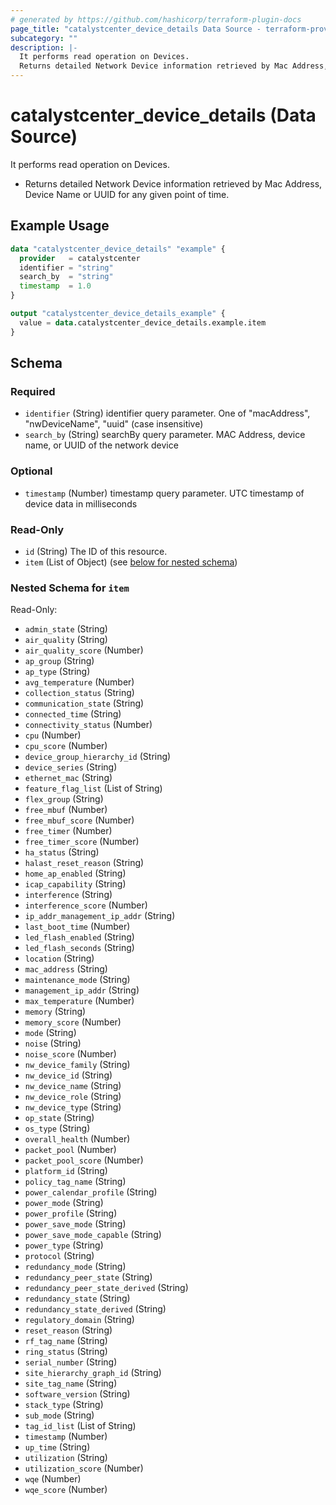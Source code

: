 ```yaml
---
# generated by https://github.com/hashicorp/terraform-plugin-docs
page_title: "catalystcenter_device_details Data Source - terraform-provider-catalystcenter"
subcategory: ""
description: |-
  It performs read operation on Devices.
  Returns detailed Network Device information retrieved by Mac Address, Device Name or UUID for any given point of time.
---
```


# catalystcenter_device_details (Data Source)

It performs read operation on Devices.

- Returns detailed Network Device information retrieved by Mac Address, Device Name or UUID for any given point of time.

## Example Usage

```terraform
data "catalystcenter_device_details" "example" {
  provider   = catalystcenter
  identifier = "string"
  search_by  = "string"
  timestamp  = 1.0
}

output "catalystcenter_device_details_example" {
  value = data.catalystcenter_device_details.example.item
}
```

<!-- schema generated by tfplugindocs -->
## Schema

### Required

- `identifier` (String) identifier query parameter. One of "macAddress", "nwDeviceName", "uuid" (case insensitive)
- `search_by` (String) searchBy query parameter. MAC Address, device name, or UUID of the network device

### Optional

- `timestamp` (Number) timestamp query parameter. UTC timestamp of device data in milliseconds

### Read-Only

- `id` (String) The ID of this resource.
- `item` (List of Object) (see [below for nested schema](#nestedatt--item))

<a id="nestedatt--item"></a>
### Nested Schema for `item`

Read-Only:

- `admin_state` (String)
- `air_quality` (String)
- `air_quality_score` (Number)
- `ap_group` (String)
- `ap_type` (String)
- `avg_temperature` (Number)
- `collection_status` (String)
- `communication_state` (String)
- `connected_time` (String)
- `connectivity_status` (Number)
- `cpu` (Number)
- `cpu_score` (Number)
- `device_group_hierarchy_id` (String)
- `device_series` (String)
- `ethernet_mac` (String)
- `feature_flag_list` (List of String)
- `flex_group` (String)
- `free_mbuf` (Number)
- `free_mbuf_score` (Number)
- `free_timer` (Number)
- `free_timer_score` (Number)
- `ha_status` (String)
- `halast_reset_reason` (String)
- `home_ap_enabled` (String)
- `icap_capability` (String)
- `interference` (String)
- `interference_score` (Number)
- `ip_addr_management_ip_addr` (String)
- `last_boot_time` (Number)
- `led_flash_enabled` (String)
- `led_flash_seconds` (String)
- `location` (String)
- `mac_address` (String)
- `maintenance_mode` (String)
- `management_ip_addr` (String)
- `max_temperature` (Number)
- `memory` (String)
- `memory_score` (Number)
- `mode` (String)
- `noise` (String)
- `noise_score` (Number)
- `nw_device_family` (String)
- `nw_device_id` (String)
- `nw_device_name` (String)
- `nw_device_role` (String)
- `nw_device_type` (String)
- `op_state` (String)
- `os_type` (String)
- `overall_health` (Number)
- `packet_pool` (Number)
- `packet_pool_score` (Number)
- `platform_id` (String)
- `policy_tag_name` (String)
- `power_calendar_profile` (String)
- `power_mode` (String)
- `power_profile` (String)
- `power_save_mode` (String)
- `power_save_mode_capable` (String)
- `power_type` (String)
- `protocol` (String)
- `redundancy_mode` (String)
- `redundancy_peer_state` (String)
- `redundancy_peer_state_derived` (String)
- `redundancy_state` (String)
- `redundancy_state_derived` (String)
- `regulatory_domain` (String)
- `reset_reason` (String)
- `rf_tag_name` (String)
- `ring_status` (String)
- `serial_number` (String)
- `site_hierarchy_graph_id` (String)
- `site_tag_name` (String)
- `software_version` (String)
- `stack_type` (String)
- `sub_mode` (String)
- `tag_id_list` (List of String)
- `timestamp` (Number)
- `up_time` (String)
- `utilization` (String)
- `utilization_score` (Number)
- `wqe` (Number)
- `wqe_score` (Number)
